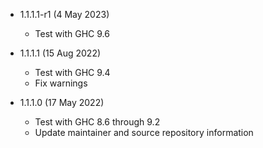 * 1.1.1.1-r1 (4 May 2023)

    - Test with GHC 9.6

* 1.1.1.1 (15 Aug 2022)

    - Test with GHC 9.4
    - Fix warnings

* 1.1.1.0 (17 May 2022)

    - Test with GHC 8.6 through 9.2
    - Update maintainer and source repository information
